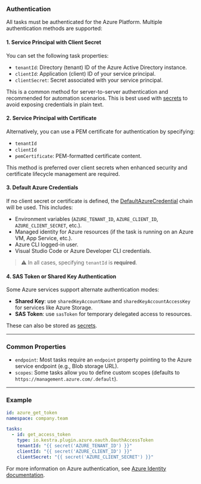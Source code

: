 ### Authentication

All tasks must be authenticated for the Azure Platform. Multiple authentication methods are supported:

#### 1. **Service Principal with Client Secret**
You can set the following task properties:
- `tenantId`: Directory (tenant) ID of the Azure Active Directory instance.
- `clientId`: Application (client) ID of your service principal.
- `clientSecret`: Secret associated with your service principal.

This is a common method for server-to-server authentication and recommended for automation scenarios. This is best used with [secrets](https://kestra.io/docs/concepts/secret) to avoid exposing credentials in plain text.

#### 2. **Service Principal with Certificate**
Alternatively, you can use a PEM certificate for authentication by specifying:
- `tenantId`
- `clientId`
- `pemCertificate`: PEM-formatted certificate content.

This method is preferred over client secrets when enhanced security and certificate lifecycle management are required.

#### 3. **Default Azure Credentials**
If no client secret or certificate is defined, the [DefaultAzureCredential](https://learn.microsoft.com/en-us/java/api/overview/azure/identity-readme?view=azure-java-stable#defaultazurecredential) chain will be used. This includes:
- Environment variables (`AZURE_TENANT_ID`, `AZURE_CLIENT_ID`, `AZURE_CLIENT_SECRET`, etc.).
- Managed identity for Azure resources (if the task is running on an Azure VM, App Service, etc.).
- Azure CLI logged-in user.
- Visual Studio Code or Azure Developer CLI credentials.

> ⚠️ In all cases, specifying `tenantId` is **required**.

#### 4. SAS Token or Shared Key Authentication
Some Azure services support alternate authentication modes:
- **Shared Key**: use `sharedKeyAccountName` and `sharedKeyAccountAccessKey` for services like Azure Storage.
- **SAS Token**: use `sasToken` for temporary delegated access to resources.

These can also be stored as [secrets](https://kestra.io/docs/concepts/secret).

---

### Common Properties

- `endpoint`: Most tasks require an `endpoint` property pointing to the Azure service endpoint (e.g., Blob storage URL).
- `scopes`: Some tasks allow you to define custom scopes (defaults to `https://management.azure.com/.default`).

---

### Example

```yaml
id: azure_get_token
namespace: company.team

tasks:
  - id: get_access_token
    type: io.kestra.plugin.azure.oauth.OauthAccessToken
    tenantId: "{{ secret('AZURE_TENANT_ID') }}"
    clientId: "{{ secret('AZURE_CLIENT_ID') }}"
    clientSecret: "{{ secret('AZURE_CLIENT_SECRET') }}"
```

For more information on Azure authentication, see [Azure Identity documentation](https://learn.microsoft.com/en-us/java/api/overview/azure/identity-readme?view=azure-java-stable).
